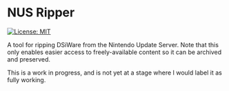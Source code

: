 # NUS Ripper
[![License: MIT](https://img.shields.io/badge/license-MIT-blue.svg)](https://choosealicense.com/licenses/mit/)

A tool for ripping DSiWare from the Nintendo Update Server. Note that this only enables easier access to freely-available content so it can be archived and preserved.

This is a work in progress, and is not yet at a stage where I would label it as fully working.
